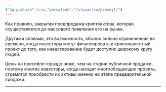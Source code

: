 ```yaml
---
{"dg-publish":true,"permalink":"/slovar/ru/presejl/"}
---
```



Как правило, закрытая предпродажа криптоактива, которая осуществляется до массового появления его на рынке.

Другими словами, это возможность, обычно сильно ограниченная во времени, когда инвесторы могут финансировать в криптовалютный проект до того, как инвестирование будет доступно широкому кругу людей.

Цены на пресейле гораздо ниже, чем на стадии публичной продажи, поэтому многие инвесторы, когда находят многообещающие проекты, стремятся приобрести их активы именно на этапе предварительной продажи.

---
